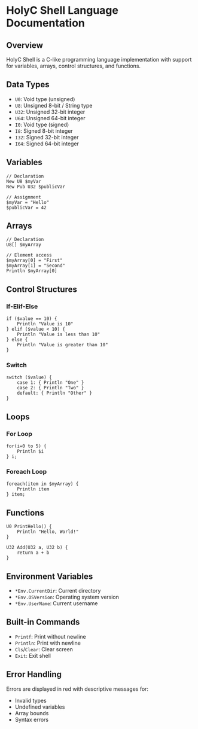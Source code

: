 # HolyC Shell Language Documentation

## Overview
HolyC Shell is a C-like programming language implementation with support for variables, arrays, control structures, and functions.

## Data Types
- `U0`: Void type (unsigned)
- `U8`: Unsigned 8-bit / String type
- `U32`: Unsigned 32-bit integer
- `U64`: Unsigned 64-bit integer
- `I0`: Void type (signed)
- `I8`: Signed 8-bit integer
- `I32`: Signed 32-bit integer
- `I64`: Signed 64-bit integer

## Variables
```holyc
// Declaration
New U8 $myVar
New Pub U32 $publicVar

// Assignment
$myVar = "Hello"
$publicVar = 42
```

## Arrays
```holyc
// Declaration
U8[] $myArray

// Element access
$myArray[0] = "First"
$myArray[1] = "Second"
Println $myArray[0]
```

## Control Structures

### If-Elif-Else
```holyc
if ($value == 10) {
    Println "Value is 10"
} elif ($value < 10) {
    Println "Value is less than 10"
} else {
    Println "Value is greater than 10"
}
```

### Switch
```holyc
switch ($value) {
    case 1: { Println "One" }
    case 2: { Println "Two" }
    default: { Println "Other" }
}
```

## Loops

### For Loop
```holyc
for(i=0 to 5) {
    Println $i
} i;
```

### Foreach Loop
```holyc
foreach(item in $myArray) {
    Println item
} item;
```

## Functions
```holyc
U0 PrintHello() {
    Println "Hello, World!"
}

U32 Add(U32 a, U32 b) {
    return a + b
}
```

## Environment Variables
- `*Env.CurrentDir`: Current directory
- `*Env.OSVersion`: Operating system version
- `*Env.UserName`: Current username

## Built-in Commands
- `Printf`: Print without newline
- `Println`: Print with newline
- `Cls`/`Clear`: Clear screen
- `Exit`: Exit shell

## Error Handling
Errors are displayed in red with descriptive messages for:
- Invalid types
- Undefined variables
- Array bounds
- Syntax errors